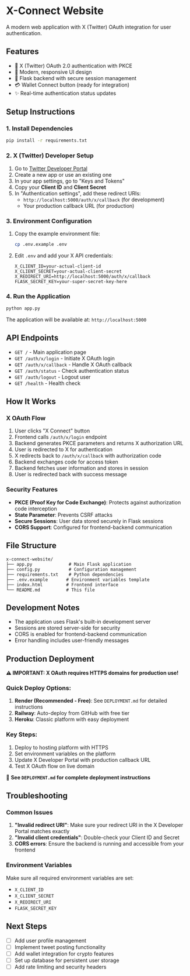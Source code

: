 # X-Connect Website

A modern web application with X (Twitter) OAuth integration for user authentication.

## Features

- 🔐 X (Twitter) OAuth 2.0 authentication with PKCE
- 🎨 Modern, responsive UI design
- 🚀 Flask backend with secure session management
- 💳 Wallet Connect button (ready for integration)
- ✨ Real-time authentication status updates

## Setup Instructions

### 1. Install Dependencies

```bash
pip install -r requirements.txt
```

### 2. X (Twitter) Developer Setup

1. Go to [Twitter Developer Portal](https://developer.twitter.com/en/portal/dashboard)
2. Create a new app or use an existing one
3. In your app settings, go to "Keys and Tokens"
4. Copy your **Client ID** and **Client Secret**
5. In "Authentication settings", add these redirect URIs:
   - `http://localhost:5000/auth/x/callback` (for development)
   - Your production callback URL (for production)

### 3. Environment Configuration

1. Copy the example environment file:
   ```bash
   cp .env.example .env
   ```

2. Edit `.env` and add your X API credentials:
   ```env
   X_CLIENT_ID=your-actual-client-id
   X_CLIENT_SECRET=your-actual-client-secret
   X_REDIRECT_URI=http://localhost:5000/auth/x/callback
   FLASK_SECRET_KEY=your-super-secret-key-here
   ```

### 4. Run the Application

```bash
python app.py
```

The application will be available at: `http://localhost:5000`

## API Endpoints

- `GET /` - Main application page
- `GET /auth/x/login` - Initiate X OAuth login
- `GET /auth/x/callback` - Handle X OAuth callback
- `GET /auth/status` - Check authentication status
- `GET /auth/logout` - Logout user
- `GET /health` - Health check

## How It Works

### X OAuth Flow

1. User clicks "X Connect" button
2. Frontend calls `/auth/x/login` endpoint
3. Backend generates PKCE parameters and returns X authorization URL
4. User is redirected to X for authentication
5. X redirects back to `/auth/x/callback` with authorization code
6. Backend exchanges code for access token
7. Backend fetches user information and stores in session
8. User is redirected back with success message

### Security Features

- **PKCE (Proof Key for Code Exchange)**: Protects against authorization code interception
- **State Parameter**: Prevents CSRF attacks
- **Secure Sessions**: User data stored securely in Flask sessions
- **CORS Support**: Configured for frontend-backend communication

## File Structure

```
x-connect-website/
├── app.py              # Main Flask application
├── config.py           # Configuration management
├── requirements.txt    # Python dependencies
├── .env.example       # Environment variables template
├── index.html         # Frontend interface
└── README.md          # This file
```

## Development Notes

- The application uses Flask's built-in development server
- Sessions are stored server-side for security
- CORS is enabled for frontend-backend communication
- Error handling includes user-friendly messages

## Production Deployment

**⚠️ IMPORTANT: X OAuth requires HTTPS domains for production use!**

### Quick Deploy Options:

1. **Render (Recommended - Free)**: See `DEPLOYMENT.md` for detailed instructions
2. **Railway**: Auto-deploy from GitHub with free tier
3. **Heroku**: Classic platform with easy deployment

### Key Steps:
1. Deploy to hosting platform with HTTPS
2. Set environment variables on the platform
3. Update X Developer Portal with production callback URL
4. Test X OAuth flow on live domain

📖 **See `DEPLOYMENT.md` for complete deployment instructions**

## Troubleshooting

### Common Issues

1. **"Invalid redirect URI"**: Make sure your redirect URI in the X Developer Portal matches exactly
2. **"Invalid client credentials"**: Double-check your Client ID and Secret
3. **CORS errors**: Ensure the backend is running and accessible from your frontend

### Environment Variables

Make sure all required environment variables are set:
- `X_CLIENT_ID`
- `X_CLIENT_SECRET`
- `X_REDIRECT_URI`
- `FLASK_SECRET_KEY`

## Next Steps

- [ ] Add user profile management
- [ ] Implement tweet posting functionality
- [ ] Add wallet integration for crypto features
- [ ] Set up database for persistent user storage
- [ ] Add rate limiting and security headers
